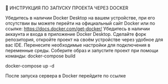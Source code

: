 📄 ИНСТРУКЦИЯ ПО ЗАПУСКУ ПРОЕКТА ЧЕРЕЗ DOCKER

Убедитесь в наличии Docker Desktop на вашем устройстве, при его отсутствии вы можете перейти на официальный сайт Docker или по ссылке: https://docs.docker.com/get-docker/
Убедитесь в наличии аккаунта и входа в приложение Docker Desktop.
Сделайте форк репозитория, откройте проект на своём устройстве через удобное для вас IDE.
Перенесите необходимые настройки для подключения в переменные среды.
Соберите образ и запустите проект при помощи команды:
docker-compose build

docker-compose up -d

После запуска сервера в Docker перейдите по ссылке